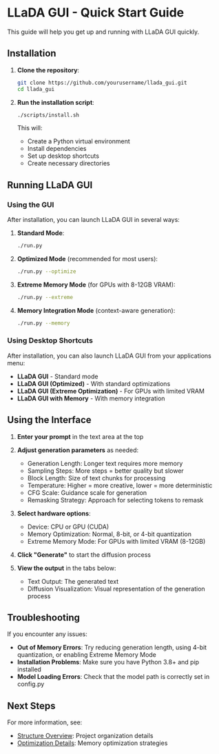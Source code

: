 # LLaDA GUI - Quick Start Guide

This guide will help you get up and running with LLaDA GUI quickly.

## Installation

1. **Clone the repository**:
   ```bash
   git clone https://github.com/yourusername/llada_gui.git
   cd llada_gui
   ```

2. **Run the installation script**:
   ```bash
   ./scripts/install.sh
   ```
   This will:
   - Create a Python virtual environment
   - Install dependencies
   - Set up desktop shortcuts
   - Create necessary directories

## Running LLaDA GUI

### Using the GUI

After installation, you can launch LLaDA GUI in several ways:

1. **Standard Mode**:
   ```bash
   ./run.py
   ```

2. **Optimized Mode** (recommended for most users):
   ```bash
   ./run.py --optimize
   ```

3. **Extreme Memory Mode** (for GPUs with 8-12GB VRAM):
   ```bash
   ./run.py --extreme
   ```

4. **Memory Integration Mode** (context-aware generation):
   ```bash
   ./run.py --memory
   ```

### Using Desktop Shortcuts

After installation, you can also launch LLaDA GUI from your applications menu:

- **LLaDA GUI** - Standard mode
- **LLaDA GUI (Optimized)** - With standard optimizations
- **LLaDA GUI (Extreme Optimization)** - For GPUs with limited VRAM
- **LLaDA GUI with Memory** - With memory integration

## Using the Interface

1. **Enter your prompt** in the text area at the top
2. **Adjust generation parameters** as needed:
   - Generation Length: Longer text requires more memory
   - Sampling Steps: More steps = better quality but slower
   - Block Length: Size of text chunks for processing
   - Temperature: Higher = more creative, lower = more deterministic
   - CFG Scale: Guidance scale for generation
   - Remasking Strategy: Approach for selecting tokens to remask

3. **Select hardware options**:
   - Device: CPU or GPU (CUDA)
   - Memory Optimization: Normal, 8-bit, or 4-bit quantization
   - Extreme Memory Mode: For GPUs with limited VRAM (8-12GB)

4. **Click "Generate"** to start the diffusion process

5. **View the output** in the tabs below:
   - Text Output: The generated text
   - Diffusion Visualization: Visual representation of the generation process

## Troubleshooting

If you encounter any issues:

- **Out of Memory Errors**: Try reducing generation length, using 4-bit quantization, or enabling Extreme Memory Mode
- **Installation Problems**: Make sure you have Python 3.8+ and pip installed
- **Model Loading Errors**: Check that the model path is correctly set in config.py

## Next Steps

For more information, see:
- [Structure Overview](STRUCTURE.md): Project organization details
- [Optimization Details](OPTIMIZATION_DETAILS.md): Memory optimization strategies
